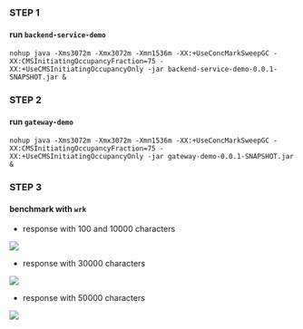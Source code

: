### STEP 1

#### run `backend-service-demo`

```
nohup java -Xms3072m -Xmx3072m -Xmn1536m -XX:+UseConcMarkSweepGC -XX:CMSInitiatingOccupancyFraction=75 -XX:+UseCMSInitiatingOccupancyOnly -jar backend-service-demo-0.0.1-SNAPSHOT.jar &
```

### STEP 2

#### run `gateway-demo`

```
nohup java -Xms3072m -Xmx3072m -Xmn1536m -XX:+UseConcMarkSweepGC -XX:CMSInitiatingOccupancyFraction=75 -XX:+UseCMSInitiatingOccupancyOnly -jar gateway-demo-0.0.1-SNAPSHOT.jar &
```

### STEP 3

#### benchmark with `wrk`

* response with 100 and 10000 characters

![](https://github.com/maoyunfei/gateway-performance-test/blob/master/screenshot/pic1.jpg?raw=true)

* response with 30000 characters

![](https://github.com/maoyunfei/gateway-performance-test/blob/master/screenshot/pic2.jpg?raw=true)

* response with 50000 characters

![](https://github.com/maoyunfei/gateway-performance-test/blob/master/screenshot/pic3.jpg?raw=true)



